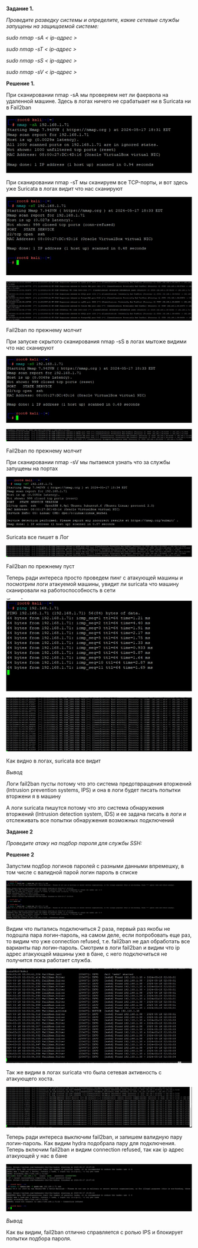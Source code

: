 **Задание 1.**

*Проведите разведку системы и определите, какие сетевые службы запущены на защищаемой системе:*

*sudo nmap -sA < ip-адрес >*

*sudo nmap -sT < ip-адрес >*

*sudo nmap -sS < ip-адрес >*

*sudo nmap -sV < ip-адрес >*

**Решение 1.**

При сканировании nmap -sA мы проверяем нет ли фаервола на удаленной машине.
Здесь в логах ничего не срабатыает ни в Suricata ни в Fail2ban

![alt text](https://github.com/mezhibo/Defender-network/blob/dd2c638d5d0019f7a2e861aaa13a8eac9123b5bc/IMG/11.jpg)



При сканировании nmap -sT мы сканируем все TCP-порты, и вот здесь уже Suricata в логах видит что нас сканируют

![alt text](https://github.com/mezhibo/Defender-network/blob/dd2c638d5d0019f7a2e861aaa13a8eac9123b5bc/IMG/12.jpg)

![alt text](https://github.com/mezhibo/Defender-network/blob/dd2c638d5d0019f7a2e861aaa13a8eac9123b5bc/IMG/1.jpg)

Fail2ban по прежнему молчит


При запуске скрытого сканирования nmap -sS в логах мытоже видими что нас сканируют

![alt text](https://github.com/mezhibo/Defender-network/blob/dd2c638d5d0019f7a2e861aaa13a8eac9123b5bc/IMG/13.jpg)

![alt text](https://github.com/mezhibo/Defender-network/blob/dd2c638d5d0019f7a2e861aaa13a8eac9123b5bc/IMG/2.jpg)

Fail2ban по прежнему молчит



При сканировании nmap -sV мы пытаемся узнать что за службы запущены на портах

![alt text](https://github.com/mezhibo/Defender-network/blob/dd2c638d5d0019f7a2e861aaa13a8eac9123b5bc/IMG/14.jpg)

Suricata все пишет в Лог

![alt text](https://github.com/mezhibo/Defender-network/blob/dd2c638d5d0019f7a2e861aaa13a8eac9123b5bc/IMG/3.jpg)

Fail2ban по прежнему пуст


Теперь ради интереса просто проведем пинг с атакующей машины и посмотрим логи атакуемой машины, увидит ли suricata что машину сканировали на работоспособность в сети 

![alt text](https://github.com/mezhibo/Defender-network/blob/dd2c638d5d0019f7a2e861aaa13a8eac9123b5bc/IMG/15.jpg)

![alt text](https://github.com/mezhibo/Defender-network/blob/dd2c638d5d0019f7a2e861aaa13a8eac9123b5bc/IMG/4.jpg)

Как видно в логах, suricata все видит




*Вывод*

Логи fail2ban пусты потому что это система предотвращения вторжений (Intrusion prevention systems, IPS) и
она в логи будет писать попытки вторжени я в машину

А логи suricata пишутся потому что это система обнаружения вторжений (Intrusion detection system, IDS) и
ее задача писать в логи и отслеживать все попытки обнаружения возможных подключений




**Задание 2**

*Проведите атаку на подбор пароля для службы SSH:*


**Решение 2**


Запустим подбор логинов паролей с разными данными впремешку, в том числе с валидной парой логин пароль в списке

![alt text](https://github.com/mezhibo/Defender-network/blob/239a1162b10f4fb79607c99875a414b65532c5dd/IMG/31.jpg)

Видим что пытались подключиться 2 раза, первый раз якобы не подошла пара логин-пароль, на самом деле, если попробовать еще раз, то
видим что уже connection refused, т.е. fail2ban не дал обработать все варианты пар логин-пароль.
Смотрим в логи fail2ban и видим что ip адрес атакующей машины уже в бане, с него подключиться не получится пока работает служба.

![alt text](https://github.com/mezhibo/Defender-network/blob/239a1162b10f4fb79607c99875a414b65532c5dd/IMG/33.jpg)

Так же видим в логах suricata что была сетевая активность с атакующего хоста.

![alt text](https://github.com/mezhibo/Defender-network/blob/239a1162b10f4fb79607c99875a414b65532c5dd/IMG/32.jpg)



Теперь ради интереса выключим fail2ban, и запишем валидную пару логин-пароль.
Как видим hydra подобрала пару для подключения.
Теперь включим fail2ban и видим connection refused, так как ip адрес атакующей у нас в бане

![alt text](https://github.com/mezhibo/Defender-network/blob/239a1162b10f4fb79607c99875a414b65532c5dd/IMG/34.jpg)

*Вывод*

Как вы видим, fail2ban отлично справляется с ролью IPS и блокирует попытки подбора пароля.









